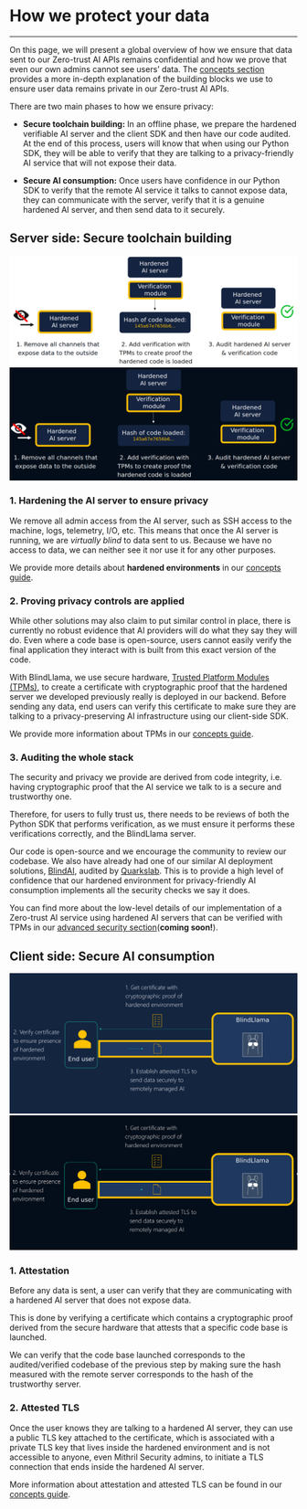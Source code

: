 # How we protect your data
________________________________________________________

On this page, we will present a global overview of how we ensure that data sent to our Zero-trust AI APIs remains confidential and how we prove that even our own admins cannot see users’ data. The [concepts section](../concepts/overview.md) provides a more in-depth explanation of the building blocks we use to ensure user data remains private in our Zero-trust AI APIs.

There are two main phases to how we ensure privacy:

+ **Secure toolchain building:** In an offline phase, we prepare the hardened verifiable AI server and the client SDK and then have our code audited.
At the end of this process, users will know that when using our Python SDK, they will be able to verify that they are talking to a privacy-friendly AI service that will not expose their data.

+ **Secure AI consumption:** Once users have confidence in our Python SDK to verify that the remote AI service it talks to cannot expose data, they can communicate with the server, verify that it is a genuine hardened AI server, and then send data to it securely.

## Server side: Secure toolchain building

![toolchain-light](../../assets/secure-tooling-light.png#only-light)
![toolchain-dark](../../assets/secure-tooling-dark.png#only-dark)

### 1. Hardening the AI server to ensure privacy

We remove all admin access from the AI server, such as SSH access to the machine, logs, telemetry, I/O, etc. This means that once the AI server is running, we are *virtually blind* to data sent to us. Because we have no access to data, we can neither see it nor use it for any other purposes.

We provide more details about **hardened environments** in our [concepts guide](../concepts/hardened-environments.md).

### 2. Proving privacy controls are applied

While other solutions may also claim to put similar control in place, there is currently no robust evidence that AI providers will do what they say they will do. Even where a code base is open-source, users cannot easily verify the final application they interact with is built from this exact version of the code.

With BlindLlama, we use secure hardware, [Trusted Platform Modules (TPMs)](../concepts/TPMs.md), to create a certificate with cryptographic proof that the hardened server we developed previously really is deployed in our backend. Before sending any data, end users can verify this certificate to make sure they are talking to a privacy-preserving AI infrastructure using our client-side SDK. 

We provide more information about TPMs in our [concepts guide](../concepts/TPMs.md).

### 3. Auditing the whole stack

The security and privacy we provide are derived from code integrity, i.e. having cryptographic proof that the AI service we talk to is a secure and trustworthy one.

Therefore, for users to fully trust us, there needs to be reviews of both the Python SDK that performs verification, as we must ensure it performs these verifications correctly, and the BlindLlama server.

Our code is open-source and we encourage the community to review our codebase. We also have already had one of our similar AI deployment solutions, [BlindAI](https://github.com/mithril-security/blindai), audited by [Quarkslab](https://www.quarkslab.com/). This is to provide a high level of confidence that our hardened environment for privacy-friendly AI consumption implements all the security checks we say it does.

You can find more about the low-level details of our implementation of a Zero-trust AI service using hardened AI servers that can be verified with TPMs in our [advanced security section](../advanced-security/overview.md)(**coming soon!**).


## Client side: Secure AI consumption

![consumption-light](../../assets/consumption-light.png#only-light)
![consumption-dark](../../assets/consumption-dark.png#only-dark)

### 1. Attestation

Before any data is sent, a user can verify that they are communicating with a hardened AI server that does not expose data.

This is done by verifying a certificate which contains a cryptographic proof derived from the secure hardware that attests that a specific code base is launched.

We can verify that the code base launched corresponds to the audited/verified codebase of the previous step by making sure the hash measured with the remote server corresponds to the hash of the trustworthy server.

### 2. Attested TLS

Once the user knows they are talking to a hardened AI server, they can use a public TLS key attached to the certificate, which is associated with a private TLS key that lives inside the hardened environment and is not accessible to anyone, even Mithril Security admins, to initiate a TLS connection that ends inside the hardened AI server.

More information about attestation and attested TLS can be found in our [concepts guide](../concepts/attested-tls.md).